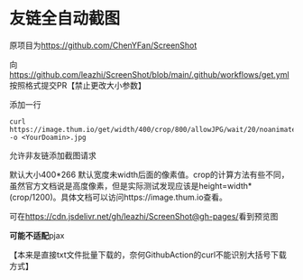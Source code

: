 # 友链全自动截图
原项目为<https://github.com/ChenYFan/ScreenShot>

向<https://github.com/leazhi/ScreenShot/blob/main/.github/workflows/get.yml>按照格式提交PR【禁止更改大小参数】

添加一行
```
curl https://image.thum.io/get/width/400/crop/800/allowJPG/wait/20/noanimate/https://<YourDomain>/ -o <YourDoamin>.jpg
```
允许非友链添加截图请求

默认大小400\*266  默认宽度未width后面的像素值。crop的计算方法有些不同，虽然官方文档说是高度像素，但是实际测试发现应该是height=width*(crop/1200)。具体文档可以访问https://image.thum.io查看。

可在<https://cdn.jsdelivr.net/gh/leazhi/ScreenShot@gh-pages/>看到预览图

**可能不适配**pjax

【本来是直接txt文件批量下载的，奈何GithubAction的curl不能识别大括号下载方式】
